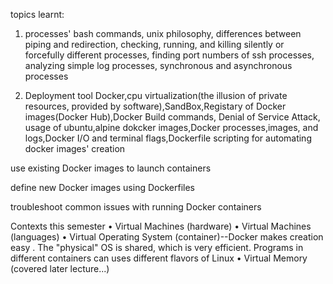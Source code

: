 topics learnt:

1) processes' bash commands, unix philosophy, differences between piping and redirection, checking, running, and killing silently or forcefully different processes, finding port numbers of ssh processes, analyzing simple log processes, synchronous and asynchronous processes

2) Deployment tool Docker,cpu virtualization(the illusion of private resources, provided by software),SandBox,Registary of Docker images(Docker Hub),Docker Build commands, Denial of Service Attack, usage of ubuntu,alpine dokcker images,Docker processes,images, and logs,Docker I/O and terminal flags,Dockerfile scripting for automating docker images' creation

use existing Docker images to launch containers

define new Docker images using Dockerfiles

troubleshoot common issues with running Docker containers

Contexts this semester
• Virtual Machines (hardware)
• Virtual Machines (languages)
• Virtual Operating System (container)--Docker makes creation easy . The "physical" OS is shared, which is very efficient. Programs in different containers can uses different flavors of Linux
• Virtual Memory (covered later lecture...)

